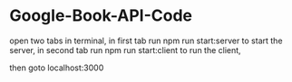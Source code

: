 # Google-Book-API-Code

open two tabs in terminal, in first tab run npm run start:server to start the server,
in second tab run npm run start:client to run the client,

then goto localhost:3000
